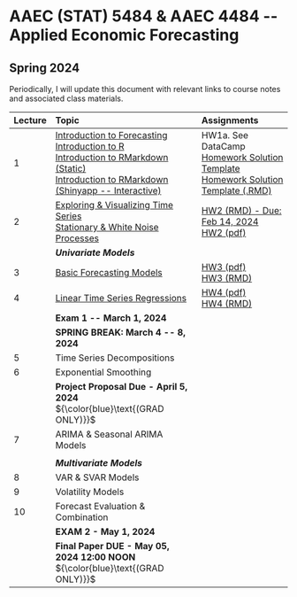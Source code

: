 # AAEC (STAT) 5484 & AAEC 4484 -- Applied Economic Forecasting
## Spring 2024

Periodically, I will update this document with relevant links to course notes and associated class materials.


| Lecture 	|                    Topic                    	|Assignments                                    | 
|---------	|:-------------------------------------------	| :-------------------------------------------	|
| 1       	| [Introduction to Forecasting](Lectures/L1/1.Intro_Time_Series.pdf) <br> [Introduction to R](https://htmlpreview.github.io/?https://github.com/Shamar-Stewart/Forecasting/blob/main/Lectures/L1/R_Introduction.nb.html) </br> [Introduction to RMarkdown (Static)](https://htmlpreview.github.io/?https://github.com/Shamar-Stewart/Forecasting/blob/main/Lectures/L1/RMarkdown_Intro.html) </br> [Introduction to RMarkdown (Shinyapp -- Interactive)](https://aaec-vt.shinyapps.io/1_1-RMarkdown/#section-knowledge-check)  | HW1a. See DataCamp <br> [Homework Solution Template](Homework/Template/Homework_Solution_Template.pdf) <br> [Homework Solution Template (.RMD)](Homework/Template/Homework_Solution_Template.Rmd)</br>                                          	|
| 2       	|     [Exploring & Visualizing Time Series](Lectures/L2/2-Visualizing-Time-Series.pdf) <br> [Stationary & White Noise Processes](Lectures/L2/White_Noise_Notes.pdf)    	|    [HW2 (RMD) - Due: Feb 14, 2024](Homework/HW2/AAEC_4984-AAEC_STAT-5484_HW2_S24.Rmd) <br> [HW2 (pdf)](Homework/HW2/AAEC_4984-AAEC_STAT-5484_HW2_S24.pdf) </br>                                          	|
|         	|           ***Univariate Models***           	|                                              	|
| 3       	|           [Basic Forecasting Models](Lectures/L3/3.Evaluation_of_Basic_Forecasting_Models.pdf)          	|[HW3 (pdf)](Homework/HW3/AAEC_4984-AAEC_STAT-5484_HW3_S24.pdf)<br> [HW3 (RMD)](Homework/HW3/AAEC_4984-AAEC_STAT-5484_HW3_S24.Rmd)</br>                                              	|
| 4       	|   [Linear Time Series Regressions](Lectures/L4/4.Linear_and_Dynamic_Time_Series_Regressions.pdf)  	|  [HW4 (pdf)](Homework/HW4/AAEC_4984-AAEC_STAT-5484_HW4_S24.pdf) <br> [HW4 (RMD)](Homework/HW4/AAEC_4984-AAEC_STAT-5484_HW4_S24.Rmd)                                            	|
|         	|         **Exam 1 -- March 1, 2024**         	|                                              	|
|         	|     **SPRING BREAK: March 4 -- 8, 2024**    	|                                              	|
| 5       	|          Time Series Decompositions         	|                                              	|
| 6       	|            Exponential Smoothing            	|                                              	|
|      	    | **Project Proposal Due - April 5, 2024** <br> ${\color{blue}\text{(GRAD ONLY)}}$ </br>     |
| 7       	|        ARIMA & Seasonal ARIMA Models        	|                                              	|
|         	|                                              	|                                              	|
|         	|          ***Multivariate Models***          	|                                              	|
| 8       	|              VAR & SVAR Models              	|                                              	|      
| 9       	|              Volatility Models              	|                                              	|
| 10      	|      Forecast Evaluation & Combination      	|                                              	|         
|         	|           **EXAM 2 - May 1, 2024**          	|                                              	|    
|      	    | **Final Paper DUE - May 05, 2024 12:00 NOON** <br> ${\color{blue}\text{(GRAD ONLY)}}$ </br> |         	
